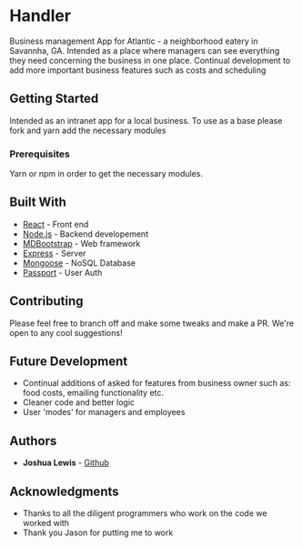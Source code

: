 # Handler
Business management App for Atlantic - a neighborhood eatery in Savannha, GA. Intended as a place where managers can see everything they need concerning the business in one place. Continual development to add more important business features such as costs and scheduling

## Getting Started

Intended as an intranet app for a local business. To use as a base please fork and yarn add the necessary modules

### Prerequisites

Yarn or npm in order to get the necessary modules.

## Built With

* [React](https://reactjs.org/) - Front end
* [Node.js](https://nodejs.org/en/) - Backend developement
* [MDBootstrap](https://mdbootstrap.com/) - Web framework
* [Express](https://expressjs.com/) - Server
* [Mongoose](http://mongoosejs.com/) - NoSQL Database
* [Passport](http://www.passportjs.org/) - User Auth


## Contributing

Please feel free to branch off and make some tweaks and make a PR. We're open to any cool suggestions!

## Future Development

* Continual additions of asked for features from business owner such as: food costs, emailing functionality etc.
* Cleaner code and better logic
* User 'modes' for managers and employees

## Authors

* **Joshua Lewis** - [Github](https://github.com/cslewislives)


## Acknowledgments

* Thanks to all the diligent programmers who work on the code we worked with
* Thank you Jason for putting me to work
